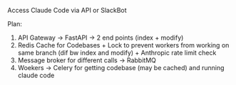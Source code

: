 Access Claude Code via API or SlackBot

Plan:
1. API Gateway -> FastAPI -> 2 end points (index + modify)
2. Redis Cache for Codebases + Lock to prevent workers from working on same branch (dif bw index and modify) + Anthropic rate limit check
3. Message broker for different calls -> RabbitMQ
4. Woekers -> Celery for getting codebase (may be cached) and running claude code

